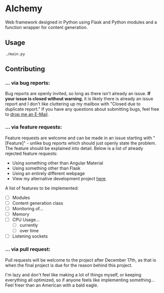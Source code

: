 # Alchemy
Web framework designed in Python using Flask and Python
modules and a function wrapper for content generation.

## Usage
`./main.py`

## Contributing

### ... via bug reports:

Bug reports are openly invited, so long as there isn't
already an issue. **If your issue is closed without
warning**, it is likely there is already an issue report
and I don't like cluttering up my mailbox with "Closed
due to duplicate report." If you have any questions
about submitting bugs, feel free to [drop me an E-Mail](
mailto:vandor2012@gmail.com).

### ... via feature requests:

Feature requests are welcome and can be made in an issue
starting with "[Feature]" - unlike bug reports which
should just openly state the problem. The feature should
be explained into detail. Below is a list of already
rejected feature requests:

 * Using something other than Angular Material
 * Using something other than Flask
 * Using an entirely different webpage
  * View my alternative development project [here](
  https://github.com/carbonsrv/diamond).

A list of features to be implemented:

 * [ ] Modules
 * [ ] Content generation class
 * [ ] Monitoring of...
  * [ ] Memory
  * [ ] CPU Usage...
    - [ ] currently
    - [ ] over time
  * [ ] Listening sockets

### ... via pull request:

Pull requests will be welcome to the project after
December 17th, as that is when the final project
is due for the reason behind this project.

I'm lazy and don't feel like making a lot of things
myself, or keeping everything all optimized, so if
anyone feels like implementing something... Feel
freer than an American with a bald eagle.
